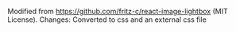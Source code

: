 Modified from https://github.com/fritz-c/react-image-lightbox (MIT License). Changes: Converted to css and an external css file
